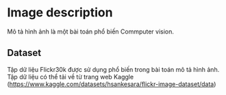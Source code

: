 # Image description
Mô tả hình ảnh là một bài toán phổ biến Commputer vision.
## Dataset
Tập dữ liệu Flickr30k được sử dụng phổ biến trong bài toán mô tả hình ảnh. Tập dữ liệu có thể tải về từ trang web Kaggle (https://www.kaggle.com/datasets/hsankesara/flickr-image-dataset/data)
